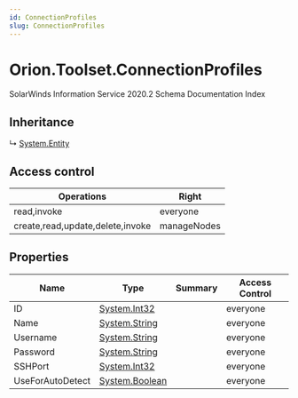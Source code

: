 ```yaml
---
id: ConnectionProfiles
slug: ConnectionProfiles
---
```


# Orion.Toolset.ConnectionProfiles

SolarWinds Information Service 2020.2 Schema Documentation Index

## Inheritance

↳ [System.Entity](./../System/Entity)

## Access control

| Operations | Right |
| ------ | ------ |
| read,invoke | everyone |
| create,read,update,delete,invoke | manageNodes |

## Properties

| Name | Type | Summary | Access Control |
| ------ | ------ | ------ | ------ |
| ID | [System.Int32](https://docs.microsoft.com/en-us/dotnet/api/system.int32) |  | everyone |
| Name | [System.String](https://docs.microsoft.com/en-us/dotnet/api/system.string) |  | everyone |
| Username | [System.String](https://docs.microsoft.com/en-us/dotnet/api/system.string) |  | everyone |
| Password | [System.String](https://docs.microsoft.com/en-us/dotnet/api/system.string) |  | everyone |
| SSHPort | [System.Int32](https://docs.microsoft.com/en-us/dotnet/api/system.int32) |  | everyone |
| UseForAutoDetect | [System.Boolean](https://docs.microsoft.com/en-us/dotnet/api/system.boolean) |  | everyone |

